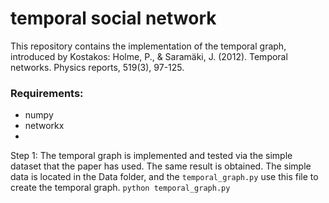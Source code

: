 # temporal social network

This repository contains the implementation of the temporal graph, introduced by Kostakos:
Holme, P., & Saramäki, J. (2012). Temporal networks. Physics reports, 519(3), 97-125.

### Requirements:
- numpy 
- networkx
- 

Step 1:
The temporal graph is implemented and tested via the simple dataset that the paper has used. The same result is obtained.
The simple data is located in the Data folder, and the `temporal_graph.py` use this file to create the temporal graph.
`python temporal_graph.py`

